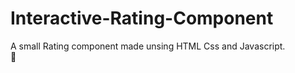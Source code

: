 # Interactive-Rating-Component

A small Rating component made unsing HTML Css and Javascript.<br> 💖
